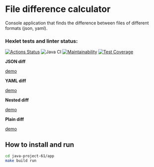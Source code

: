 # **File difference calculator**
Console application that finds the difference between files of different formats (json, yaml).

### Hexlet tests and linter status:
[![Actions Status](https://github.com/Ksandra91/java-project-71/actions/workflows/hexlet-check.yml/badge.svg)](https://github.com/Ksandra91/java-project-71/actions) 
![Java CI](https://github.com/Ksandra91/java-project-71/actions/workflows/main.yml/badge.svg)
[![Maintainability](https://api.codeclimate.com/v1/badges/060975d606885a91d61b/maintainability)](https://codeclimate.com/github/Ksandra91/java-project-71/maintainability)
[![Test Coverage](https://api.codeclimate.com/v1/badges/060975d606885a91d61b/test_coverage)](https://codeclimate.com/github/Ksandra91/java-project-71/test_coverage)

**JSON diff**

[demo](https://asciinema.org/a/TbeekrtJAMVCSH6GDfnrAJZ3H)

**YAML diff**

[demo](https://asciinema.org/a/J7f7fXhkLPMJ11cgF6T1GnOJk)

**Nested diff**

[demo](https://asciinema.org/a/pOkptriYZ9JjMC7iQj9FT5pEV)

**Plain diff**
 
[demo](https://asciinema.org/a/lFlrSv7LbLl2ecSrQAIO14fg6)



## How to install and run

```bash
cd java-project-61/app
make build run
```
